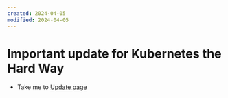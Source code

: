 ```yaml
---
created: 2024-04-05
modified: 2024-04-05
---
```

# Important update for Kubernetes the Hard Way
  
  - Take me to [Update page](https://kodekloud.com/topic/important-update-kubernetes-the-hard-way/)


